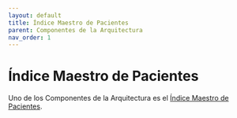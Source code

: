 ```yaml
---
layout: default
title: Índice Maestro de Pacientes
parent: Componentes de la Arquitectura
nav_order: 1
---
```


# Índice Maestro de Pacientes


Uno de los Componentes de la Arquitectura es el [Índice Maestro de Pacientes](https://interoperabilidad.minsal.cl/fhir/ig/mpi/).
